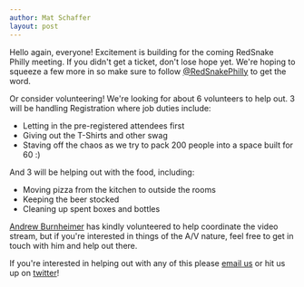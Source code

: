 ```yaml
---
author: Mat Schaffer
layout: post
---
```


Hello again, everyone! Excitement is building for the coming RedSnake Philly meeting. If you didn't get a ticket, don't lose hope yet. We're hoping to squeeze a few more in so make sure to follow [@RedSnakePhilly](https://twitter.com/redsnakephilly) to get the word.

Or consider volunteering! We're looking for about 6 volunteers to help out. 3 will be handling Registration where job duties include:

* Letting in the pre-registered attendees first
* Giving out the T-Shirts and other swag
* Staving off the chaos as we try to pack 200 people into a space built for 60 :)

And 3 will be helping out with the food, including:

* Moving pizza from the kitchen to outside the rooms
* Keeping the beer stocked
* Cleaning up spent boxes and bottles

[Andrew Burnheimer](https://twitter.com/aburnheimer) has kindly volunteered to help coordinate the video stream, but if you're interested in things of the A/V nature, feel free to get in touch with him and help out there.

If you're interested in helping out with any of this please [email us](mailto:info@redsnakephilly.org) or hit us up on [twitter](https://twitter.com/redsnakephilly)!
